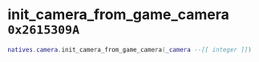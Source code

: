 # init_camera_from_game_camera `0x2615309A`

```lua
natives.camera.init_camera_from_game_camera(_camera --[[ integer ]])
```